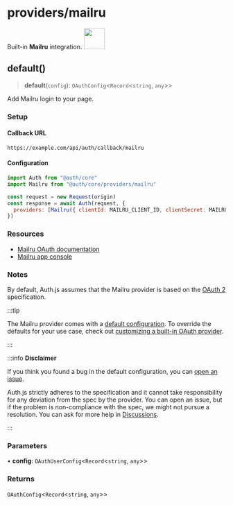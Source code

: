 # providers/mailru

<div style={{backgroundColor: "#000", display: "flex", justifyContent: "space-between", color: "#fff", padding: 16}}>
<span>Built-in <b>Mailru</b> integration.</span>
<a href="https://mail.ru">
  <img style={{display: "block"}} src="https://authjs.dev/img/providers/mailru.svg" height="48" width="48"/>
</a>
</div>

## default()

> **default**(`config`): `OAuthConfig`\<`Record`\<`string`, `any`\>\>

Add Mailru login to your page.

### Setup

#### Callback URL
```
https://example.com/api/auth/callback/mailru
```

#### Configuration
```js
import Auth from "@auth/core"
import Mailru from "@auth/core/providers/mailru"

const request = new Request(origin)
const response = await Auth(request, {
  providers: [Mailru({ clientId: MAILRU_CLIENT_ID, clientSecret: MAILRU_CLIENT_SECRET })],
})
```

### Resources

 - [Mailru OAuth documentation](https://o2.mail.ru/docs)
 - [Mailru app console](https://o2.mail.ru/app/)

### Notes

By default, Auth.js assumes that the Mailru provider is
based on the [OAuth 2](https://www.rfc-editor.org/rfc/rfc6749.html) specification.

:::tip

The Mailru provider comes with a [default configuration](https://github.com/nextauthjs/next-auth/blob/main/packages/core/src/providers/ma.ts).
To override the defaults for your use case, check out [customizing a built-in OAuth provider](https://authjs.dev/guides/providers/custom-provider#override-default-options).

:::

:::info **Disclaimer**

If you think you found a bug in the default configuration, you can [open an issue](https://authjs.dev/new/provider-issue).

Auth.js strictly adheres to the specification and it cannot take responsibility for any deviation from
the spec by the provider. You can open an issue, but if the problem is non-compliance with the spec,
we might not pursue a resolution. You can ask for more help in [Discussions](https://authjs.dev/new/github-discussions).

:::

### Parameters

• **config**: `OAuthUserConfig`\<`Record`\<`string`, `any`\>\>

### Returns

`OAuthConfig`\<`Record`\<`string`, `any`\>\>
